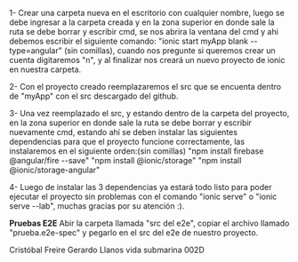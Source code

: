 1- Crear una carpeta nueva en el escritorio con cualquier nombre, luego se debe ingresar
a la carpeta creada y en la zona superior en donde sale la ruta se debe borrar y escribir cmd,
se nos abrira la ventana del cmd y ahi debemos escribir el siguiente comando: "ionic start myApp blank --type=angular"
(sin comillas), cuando nos pregunte si queremos crear un cuenta digitaremos "n", y al finalizar nos creará un nuevo proyecto de ionic
en nuestra carpeta.

2- Con el proyecto creado reemplazaremos el src que se encuenta dentro de "myApp" con el src descargado del github.

3- Una vez reemplazado el src, y estando dentro de la carpeta del proyecto, en la zona superior en donde sale la ruta se debe borrar 
y escribir nuevamente cmd, estando ahí se deben instalar las siguientes dependencias para que el proyecto funcione 
correctamente, las instalaremos en el siguiente orden:(sin comillas)
"npm install firebase @angular/fire --save"
"npm install @ionic/storage"
"npm install @ionic/storage-angular"

4- Luego de instalar las 3 dependencias ya estará todo listo para poder ejecutar el proyecto sin problemas
con el comando "ionic serve" o "ionic serve --lab", muchas gracias por su atención :).

**Pruebas E2E** Abir la carpeta llamada "src del e2e", copiar el archivo llamado "prueba.e2e-spec" y pegarlo en el src del e2e de nuestro
proyecto.

Cristóbal Freire
Gerardo Llanos
vida submarina 002D
